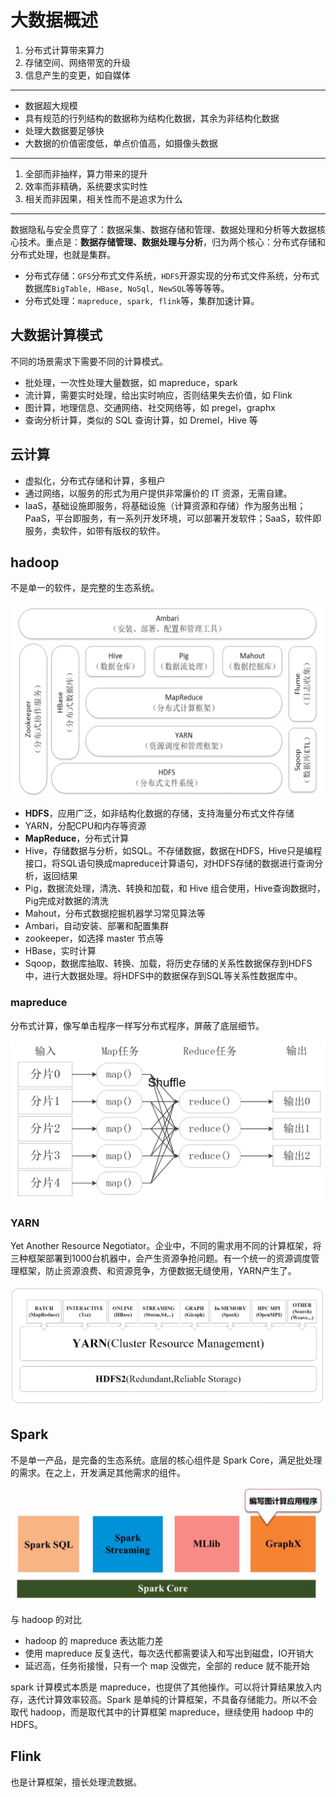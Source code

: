 # 大数据概述

1. 分布式计算带来算力
2. 存储空间、网络带宽的升级
3. 信息产生的变更，如自媒体

---

- 数据超大规模
- 具有规范的行列结构的数据称为结构化数据，其余为非结构化数据
- 处理大数据要足够快
- 大数据的价值密度低，单点价值高，如摄像头数据

---

1. 全部而非抽样，算力带来的提升
2. 效率而非精确，系统要求实时性
3. 相关而非因果，相关性而不是追求为什么

---

数据隐私与安全贯穿了：数据采集、数据存储和管理、数据处理和分析等大数据核心技术。重点是：**数据存储管理、数据处理与分析**，归为两个核心：分布式存储和分布式处理，也就是集群。

- 分布式存储：`GFS`分布式文件系统，`HDFS`开源实现的分布式文件系统，分布式数据库`BigTable, HBase, NoSql, NewSQL`等等等等。
- 分布式处理：`mapreduce, spark, flink`等，集群加速计算。

## 大数据计算模式

不同的场景需求下需要不同的计算模式。

- 批处理，一次性处理大量数据，如 mapreduce，spark
- 流计算，需要实时处理，给出实时响应，否则结果失去价值，如 Flink
- 图计算，地理信息、交通网络、社交网络等，如 pregel，graphx
- 查询分析计算，类似的 SQL 查询计算，如 Dremel，Hive 等

## 云计算

- 虚拟化，分布式存储和计算，多租户
- 通过网络，以服务的形式为用户提供非常廉价的 IT 资源，无需自建。
- IaaS，基础设施即服务，将基础设施（计算资源和存储）作为服务出租；PaaS，平台即服务，有一系列开发环境，可以部署开发软件；SaaS，软件即服务，卖软件，如带有版权的软件。

## hadoop

不是单一的软件，是完整的生态系统。

![](figure/hadoop-structure.png)

- **HDFS**，应用广泛，如非结构化数据的存储，支持海量分布式文件存储
- YARN，分配CPU和内存等资源
- **MapReduce**，分布式计算
- Hive，存储数据与分析，如SQL。不存储数据，数据在HDFS，Hive只是编程接口，将SQL语句换成mapreduce计算语句，对HDFS存储的数据进行查询分析，返回结果
- Pig，数据流处理，清洗、转换和加载，和 Hive 组合使用，Hive查询数据时，Pig完成对数据的清洗
- Mahout，分布式数据挖掘机器学习常见算法等
- Ambari，自动安装、部署和配置集群
- zookeeper，如选择 master 节点等
- HBase，实时计算
- Sqoop，数据库抽取、转换、加载，将历史存储的关系性数据保存到HDFS中，进行大数据处理。将HDFS中的数据保存到SQL等关系性数据库中。

### mapreduce

分布式计算，像写单击程序一样写分布式程序，屏蔽了底层细节。

![](figure/mapreduce.png)

### YARN

Yet Another Resource Negotiator。企业中，不同的需求用不同的计算框架，将三种框架部署到1000台机器中，会产生资源争抢问题。有一个统一的资源调度管理框架，防止资源浪费、和资源竞争，方便数据无缝使用，YARN产生了。

![](figure/YARN.png)

## Spark

不是单一产品，是完备的生态系统。底层的核心组件是 Spark Core，满足批处理的需求。在之上，开发满足其他需求的组件。

![](figure/Spark-structure.png)

与 hadoop 的对比

- hadoop 的 mapreduce 表达能力差
- 使用 mapreduce 反复迭代，每次迭代都需要读入和写出到磁盘，IO开销大
- 延迟高，任务衔接慢，只有一个 map 没做完，全部的 reduce 就不能开始

spark 计算模式本质是 mapreduce，也提供了其他操作。可以将计算结果放入内存，迭代计算效率较高。Spark 是单纯的计算框架，不具备存储能力。所以不会取代 hadoop，而是取代其中的计算框架 mapreduce，继续使用 hadoop 中的 HDFS。

## Flink

也是计算框架，擅长处理流数据。
